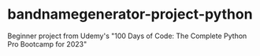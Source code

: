 # bandnamegenerator-project-python
Beginner project from Udemy's "100 Days of Code: The Complete Python Pro Bootcamp for 2023"
